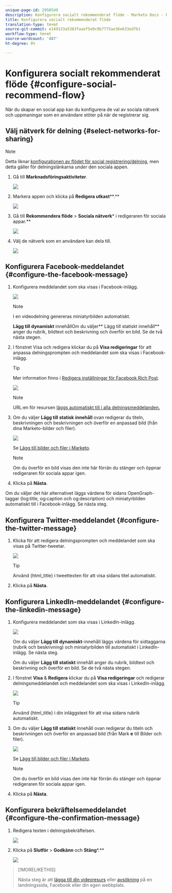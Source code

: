 ```yaml
---
unique-page-id: 2950549
description: Konfigurera socialt rekommenderat flöde - Marketo Docs - Produktdokumentation
title: Konfigurera socialt rekommenderat flöde
translation-type: tm+mt
source-git-commit: e149133a5383faaef5e9c9b7775ae36e633ed7b1
workflow-type: tm+mt
source-wordcount: '487'
ht-degree: 0%

---
```



# Konfigurera socialt rekommenderat flöde {#configure-social-recommend-flow}

När du skapar en social app kan du konfigurera de val av sociala nätverk och uppmaningar som en användare stöter på när de registrerar sig.

## Välj nätverk för delning {#select-networks-for-sharing}

>[!NOTE]
>
>Detta liknar [konfigurationen av flödet för social registrering/delning](configure-social-sign-up-share-flow.md), men detta gäller för delningslänkarna *under* den sociala appen.

1. Gå till **Marknadsföringsaktiviteter**.

   ![](assets/login-marketing-activities-1.png)

1. Markera appen och klicka på **Redigera utkast****.**

   ![](assets/image2014-9-22-11-3a51-3a6.png)

1. Gå till **Rekommendera flöde** > **Sociala nätverk*** i redigeraren för sociala appar.**

   ![](assets/recommendedflow.png)

1. Välj de nätverk som en användare kan dela till.

   ![](assets/socialnetworkschoose.png)

## Konfigurera Facebook-meddelandet {#configure-the-facebook-message}

1. Konfigurera meddelandet som ska visas i Facebook-inlägg.

   ![](assets/image2014-9-22-11-3a53-3a21.png)

   >[!NOTE]
   >
   >I en videodelning genereras miniatyrbilden automatiskt.

   **Lägg till dynamiskt** innehållOm du väljer** Lägg till statiskt innehåll** anger du rubrik, bildtext och beskrivning och överför en bild. Se de två nästa stegen.

1. I fönstret Visa och redigera klickar du på **Visa redigeringar** för att anpassa delningsprompten och meddelandet som ska visas i Facebook-inlägg.

   >[!TIP]
   >
   >Mer information finns i [Redigera inställningar för Facebook Rich Post](../../../../product-docs/demand-generation/facebook/edit-facebook-rich-post-settings.md).

   ![](assets/image2014-9-22-11-3a54-3a36.png)

   >[!NOTE]
   >
   >URL:en för resursen [läggs automatiskt till i alla delningsmeddelanden.](../../../../product-docs/demand-generation/social/social-functions/choose-the-share-url-for-a-social-app.md)

1. Om du väljer **Lägg till statisk** **innehåll** ovan redigerar du titeln, beskrivningen och beskrivningen och överför en anpassad bild (från dina Marketo-bilder och filer).

   ![](assets/image2014-9-22-11-3a55-3a14.png)

   Se [Lägg till bilder och filer i Marketo](../../../../product-docs/demand-generation/images-and-files/add-images-and-files-to-marketo.md).

   >[!NOTE]
   >
   >Om du överför en bild visas den inte här förrän du stänger och öppnar redigeraren för sociala appar igen.

1. Klicka på **Nästa**.

Om du väljer det här alternativet läggs värdena för sidans OpenGraph-taggar (log:title, og:caption och og:description) och miniatyrbilden automatiskt till i Facebook-inlägg. Se nästa steg.

## Konfigurera Twitter-meddelandet {#configure-the-twitter-message}

1. Klicka för att redigera delningsprompten och meddelandet som ska visas på Twitter-tweetar.

   ![](assets/image2014-9-22-12-3a2-3a40.png)

   >[!TIP]
   >
   >Använd {html_title} i tweettexten för att visa sidans titel automatiskt.

1. Klicka på **Nästa**.

## Konfigurera LinkedIn-meddelandet {#configure-the-linkedin-message}

1. Konfigurera meddelandet som ska visas i LinkedIn-inlägg.

   ![](assets/image2014-9-22-12-3a3-3a21.png)

   Om du väljer **Lägg till dynamiskt**-innehåll läggs värdena för sidtaggarna (rubrik och beskrivning) och miniatyrbilden till automatiskt i LinkedIn-inlägg. Se nästa steg.

   Om du väljer **Lägg till statiskt** innehåll anger du rubrik, bildtext och beskrivning och överför en bild. Se de två nästa stegen.

1. I fönstret **Visa** &amp; **Redigera** klickar du på **Visa redigeringar** och redigerar delningsmeddelandet och meddelandet som ska visas i LinkedIn-inlägg.

   ![](assets/image2014-9-22-12-3a3-3a38.png)

   >[!TIP]
   >
   >Använd {html_title} i din inläggstext för att visa sidans rubrik automatiskt.

1. Om du väljer **Lägg till statiskt** innehåll ovan redigerar du titeln och beskrivningen och överför en anpassad bild (från Mark **e** till Bilder och filer).

   ![](assets/image2014-9-22-12-3a4-3a43.png)

   Se [Lägg till bilder och filer i Marketo](../../../../product-docs/demand-generation/images-and-files/add-images-and-files-to-marketo.md).

   >[!NOTE]
   >
   >Om du överför en bild visas den inte här förrän du stänger och öppnar redigeraren för sociala appar igen.

1. Klicka på **Nästa**.

## Konfigurera bekräftelsemeddelandet {#configure-the-confirmation-message}

1. Redigera texten i delningsbekräftelsen.

   ![](assets/image2014-9-22-12-3a5-3a30.png)

1. Klicka på **Slutför** > **Godkänn** och **Stäng***.**

   ![](assets/image2014-9-22-12-3a5-3a45.png)

>[!MORELIKETHIS]
>
>Nästa steg är att [lägga till din videoresurs](customize-video-share-flow.md) eller [avsökning](../../../../product-docs/demand-generation/social/creating-a-poll/create-a-poll.md) på en landningssida, Facebook eller din egen webbplats.

